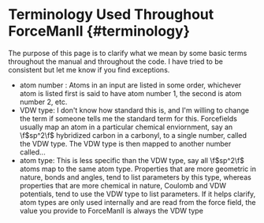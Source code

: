 Terminology Used Throughout ForceManII                            {#terminology}
======================================

The purpose of this page is to clarify what we mean by some basic terms
throughout the manual and throughout the code.  I have tried to be consistent
but let me know if you find exceptions.

- atom number : Atoms in an input are listed in some order, whichever atom is
  listed first is said to have atom number 1, the second is atom number 2, etc.
- VDW type: I don't know how standard this is, and I'm willing to change the
  term if someone tells me the standard term for this.  Forcefields usually map
  an atom in a particular chemical enviornment, say an \f$sp^2\f$ hybridized 
  carbon in a carbonyl, to a single number, called the VDW type.  The VDW type
  is then mapped to another number called...
- atom type: This is less specific than the VDW type, say all \f$sp^2\f$ atoms
  map to the same atom type.  Properties that are more geometric in nature,
  bonds and angles, tend to list parameters by this type, whereas properties
  that are more chemical in nature, Coulomb and VDW potentials, tend to use the
  VDW type to list parameters.  If it helps clarify, atom types are only used
  internally and are read from the force field, the value you provide to
  ForceManII is always the VDW type

